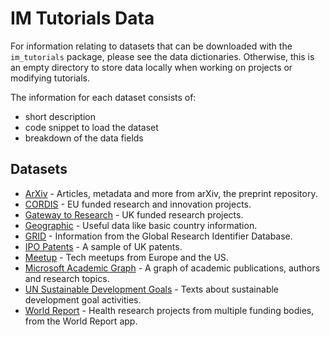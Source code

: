 # IM Tutorials Data

For information relating to datasets that can be downloaded with the
`im_tutorials` package, please see the data dictionaries. Otherwise, this is an empty directory to store data locally when working on
projects or modifying tutorials.

The information for each dataset consists of:

- short description
- code snippet to load the dataset
- breakdown of the data fields

## Datasets

- [ArXiv](dictionaries/arxiv.md) - Articles, metadata and more from arXiv, the preprint repository.
- [CORDIS](dictionaries/cordis.md) - EU funded research and innovation projects.
- [Gateway to Research](dictionaries/gtr.md) - UK funded research projects.
- [Geographic](dictionaries/gis.md) - Useful data like basic country information.
- [GRID](dictionaries/grid.md) - Information from the Global Research Identifier Database.
- [IPO Patents](dictionaries/ons.md) - A sample of UK patents.
- [Meetup](dictionaries/meetup.md) - Tech meetups from Europe and the US.
- [Microsoft Academic Graph](dictionaries/mag.md) - A graph of academic publications, authors and research topics.
- [UN Sustainable Development Goals](dictionaries/sdg.md) - Texts about sustainable development goal activities.
- [World Report](dictionaries/world_report.md) - Health research projects from multiple funding bodies, from the World Report app.

